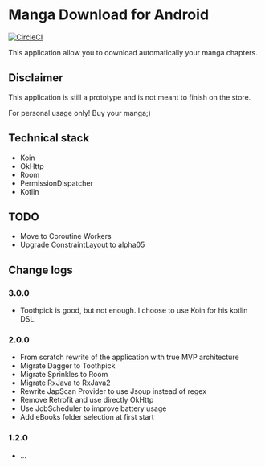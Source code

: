 # Manga Download for Android
[![CircleCI](https://circleci.com/gh/ArnaudPiroelle/manga-downloader-android/tree/develop.svg?style=svg)](https://circleci.com/gh/ArnaudPiroelle/manga-downloader-android/tree/develop)

This application allow you to download automatically your manga chapters.

## Disclaimer
This application is still a prototype and is not meant to finish on the store.

For personal usage only!
Buy your manga;)


## Technical stack
* Koin
* OkHttp
* Room
* PermissionDispatcher
* Kotlin

## TODO
* Move to Coroutine Workers
* Upgrade ConstraintLayout to alpha05

## Change logs

### 3.0.0
- Toothpick is good, but not enough. I choose to use Koin for his kotlin DSL.

### 2.0.0
- From scratch rewrite of the application with true MVP architecture
- Migrate Dagger to Toothpick
- Migrate Sprinkles to Room
- Migrate RxJava to RxJava2
- Rewrite JapScan Provider to use Jsoup instead of regex
- Remove Retrofit and use directly OkHttp
- Use JobScheduler to improve battery usage
- Add eBooks folder selection at first start

### 1.2.0
- ...

